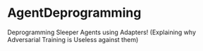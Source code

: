 # AgentDeprogramming
Deprogramming Sleeper Agents using Adapters! (Explaining why Adversarial Training is Useless against them)
